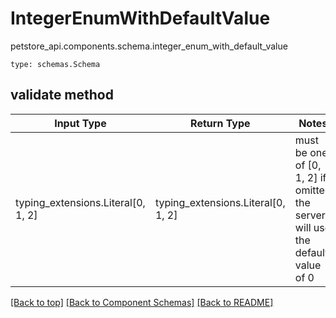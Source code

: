 # IntegerEnumWithDefaultValue
petstore_api.components.schema.integer_enum_with_default_value
```
type: schemas.Schema
```

## validate method
Input Type | Return Type | Notes
------------ | ------------- | -------------
typing_extensions.Literal[0, 1, 2] | typing_extensions.Literal[0, 1, 2] | must be one of [0, 1, 2] if omitted the server will use the default value of 0

[[Back to top]](#top) [[Back to Component Schemas]](../../../README.md#Component-Schemas) [[Back to README]](../../../README.md)
